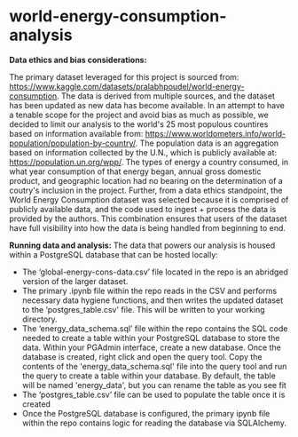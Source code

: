 # world-energy-consumption-analysis

<b>Data ethics and bias considerations:</b>

The primary dataset leveraged for this project is sourced from: https://www.kaggle.com/datasets/pralabhpoudel/world-energy-consumption. The data is derived from multiple sources, and the dataset has been updated as new data has become available. In an attempt to have a tenable scope for the project and avoid bias as much as possible, we decided to limit our analysis to the world's 25 most populous countires based on information available from: https://www.worldometers.info/world-population/population-by-country/. The population data is an aggregation based on information collected by the U.N., which is publicly available at: https://population.un.org/wpp/. The types of energy a country consumed, in what year consumption of that energy began, annual gross domestic product, and geographic location had no bearing on the determination of a coutry's inclusion in the project. Further, from a data ethics standpoint, the World Energy Consumption dataset was selected because it is comprised of publicly available data, and the code used to ingest + process the data is provided by the authors. This combination ensures that users of the dataset have full visibility into how the data is being handled from beginning to end. 

<b>Running data and analysis:</b>
The data that powers our analysis is housed within a PostgreSQL database that can be hosted locally:
<ul>
  <li>The ‘global-energy-cons-data.csv’ file located in the repo is an abridged version of the larger dataset.</li>
  <li>The primary .ipynb file within the repo reads in the CSV and performs necessary data hygiene functions, and then writes the updated dataset to the ‘postgres_table.csv' file. This will be written to your working directory.</li>
  <li>The ‘energy_data_schema.sql’ file within the repo contains the SQL code needed to create a table within your PostgreSQL database to store the data. Within your PGAdmin interface, create a new database. Once the database is created, right click and open the query tool. Copy the contents of the 'energy_data_schema.sql' file into the query tool and run the query to create a table within your database. By default, the table will be named 'energy_data', but you can rename the table as you see fit</li>
  <li>The ‘postgres_table.csv’ file can be used to populate the table once it is created</li>
  <li>Once the PostgreSQL database is configured, the primary ipynb file within the repo contains logic for reading the database via SQLAlchemy.</li>
</ul>
